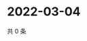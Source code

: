 # 2022-03-04

共 0 条

<!-- BEGIN WEIBO -->
<!-- 最后更新时间 Fri Mar 04 2022 08:24:24 GMT+0800 (China Standard Time) -->

<!-- END WEIBO -->
